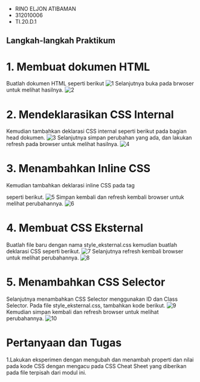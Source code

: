 - RINO ELJON ATIBAMAN
- 312010006
- TI.20.D.1

## Langkah-langkah Praktikum
# 1. Membuat dokumen HTML
 Buatlah dokumen HTML seperti berikut
 ![1](https://user-images.githubusercontent.com/101688124/159760032-f8854842-1f44-4bf9-b922-317e6e68d47e.png)
 Selanjutnya buka pada brwoser untuk melihat hasilnya.
 ![2](https://user-images.githubusercontent.com/101688124/159760046-07da8595-abdb-4030-869f-cc473b000ff0.png)
 
# 2. Mendeklarasikan CSS Internal
 Kemudian tambahkan deklarasi CSS internal seperti berikut pada bagian head dokumen.
 ![3](https://user-images.githubusercontent.com/101688124/159760054-c3a28272-409c-4c7d-8b79-664ecb073ac0.png)
 Selanjutnya simpan perubahan yang ada, dan lakukan refresh pada browser untuk melihat
 hasilnya.
 ![4](https://user-images.githubusercontent.com/101688124/159760062-60207806-fa46-44b2-858f-12711199e7a8.png)
 
# 3. Menambahkan Inline CSS
 Kemudian tambahkan deklarasi inline CSS pada tag <p> seperti berikut.
  ![5](https://user-images.githubusercontent.com/101688124/159760067-c296370f-5c72-4d7b-8d28-8bbc44001400.png)
  Simpan kembali dan refresh kembali browser untuk melihat perubahannya.
  ![6](https://user-images.githubusercontent.com/101688124/159760076-68b0c9b0-8252-4c5d-b44e-ad9c85ba9624.png)
  
# 4. Membuat CSS Eksternal
  Buatlah file baru dengan nama style_eksternal.css kemudian buatlah deklarasi CSS seperti berikut.
  ![7](https://user-images.githubusercontent.com/101688124/159760079-3b173367-06dc-4b16-9f0f-0e7f0d9c5249.png)
  Selanjutnya refresh kembali browser untuk melihat perubahannya.
  ![8](https://user-images.githubusercontent.com/101688124/159760081-ceb1ac7b-5ac7-42a7-ae70-8a061023aec4.png)
  
# 5. Menambahkan CSS Selector
  Selanjutnya menambahkan CSS Selector menggunakan ID dan Class Selector. Pada file
  style_eksternal.css, tambahkan kode berikut.
  ![9](https://user-images.githubusercontent.com/101688124/159760084-347835aa-7483-4718-9c13-07099174baac.png)
  Kemudian simpan kembali dan refresh browser untuk melihat perubahannya.
 ![10](https://user-images.githubusercontent.com/101688124/159760087-2fa72abc-c658-430b-b020-2b1b02d1b699.png)

 
# Pertanyaan dan Tugas
1.Lakukan eksperimen dengan mengubah dan menambah properti dan nilai pada kode CSS
  dengan mengacu pada CSS Cheat Sheet yang diberikan pada file terpisah dari modul ini.











